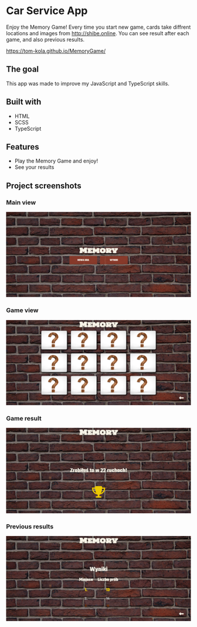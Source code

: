 # Car Service App

Enjoy the Memory Game! Every time you start new game, cards take diffrent locations and images from http://shibe.online. You can see result after each game, and also previous results.

https://tom-kola.github.io/MemoryGame/

## The goal

This app was made to improve my JavaScript and TypeScript skills.

## Built with

<ul>
<li>HTML</li>
<li>SCSS</li>
<li>TypeScript</li>
</ul>

## Features
 <ul>
 <li>Play the Memory Game and enjoy!</li>
 <li>See your results</li>
 </ul>

 ## Project screenshots

### Main view
 <img src="images/ScreenShots/MainView.png" >

### Game view
 <img src="images/ScreenShots/GameView.png" >

### Game result
 <img src="images/ScreenShots/Result.png" >

### Previous results
 <img src="images/ScreenShots/Results.png" >
 